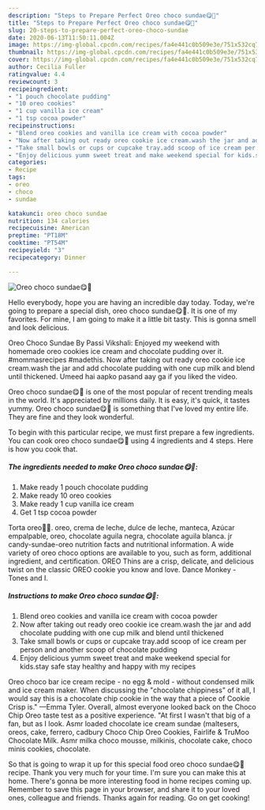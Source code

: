 ```yaml
---
description: "Steps to Prepare Perfect Oreo choco sundae😋🌹"
title: "Steps to Prepare Perfect Oreo choco sundae😋🌹"
slug: 20-steps-to-prepare-perfect-oreo-choco-sundae
date: 2020-06-13T11:50:11.004Z
image: https://img-global.cpcdn.com/recipes/fa4e441c0b509e3e/751x532cq70/oreo-choco-sundae😋🌹-recipe-main-photo.jpg
thumbnail: https://img-global.cpcdn.com/recipes/fa4e441c0b509e3e/751x532cq70/oreo-choco-sundae😋🌹-recipe-main-photo.jpg
cover: https://img-global.cpcdn.com/recipes/fa4e441c0b509e3e/751x532cq70/oreo-choco-sundae😋🌹-recipe-main-photo.jpg
author: Cecilia Fuller
ratingvalue: 4.4
reviewcount: 3
recipeingredient:
- "1 pouch chocolate pudding"
- "10 oreo cookies"
- "1 cup vanilla ice cream"
- "1 tsp cocoa powder"
recipeinstructions:
- "Blend oreo cookies and vanilla ice cream with cocoa powder"
- "Now after taking out ready oreo cookie ice cream.wash the jar and add chocolate pudding with one cup milk and blend until thickened"
- "Take small bowls or cups or cupcake tray.add scoop of ice cream per person and another scoop of chocolate pudding"
- "Enjoy delicious yumm sweet treat and make weekend special for kids.stay safe stay healthy and happy with my recipes"
categories:
- Recipe
tags:
- oreo
- choco
- sundae

katakunci: oreo choco sundae 
nutrition: 134 calories
recipecuisine: American
preptime: "PT18M"
cooktime: "PT54M"
recipeyield: "3"
recipecategory: Dinner

---
```



![Oreo choco sundae😋🌹](https://img-global.cpcdn.com/recipes/fa4e441c0b509e3e/751x532cq70/oreo-choco-sundae😋🌹-recipe-main-photo.jpg)

Hello everybody, hope you are having an incredible day today. Today, we're going to prepare a special dish, oreo choco sundae😋🌹. It is one of my favorites. For mine, I am going to make it a little bit tasty. This is gonna smell and look delicious.

Oreo Choco Sundae By Passi Vikshali: Enjoyed my weekend with homemade oreo cookies ice cream and chocolate pudding over it. #mommasrecipes #madethis. Now after taking out ready oreo cookie ice cream.wash the jar and add chocolate pudding with one cup milk and blend until thickened. Umeed hai aapko pasand aay ga if you liked the video.

Oreo choco sundae😋🌹 is one of the most popular of recent trending meals in the world. It's appreciated by millions daily. It is easy, it's quick, it tastes yummy. Oreo choco sundae😋🌹 is something that I've loved my entire life. They are fine and they look wonderful.


To begin with this particular recipe, we must first prepare a few ingredients. You can cook oreo choco sundae😋🌹 using 4 ingredients and 4 steps. Here is how you cook that.

<!--inarticleads1-->

##### The ingredients needed to make Oreo choco sundae😋🌹:

1. Make ready 1 pouch chocolate pudding
1. Make ready 10 oreo cookies
1. Make ready 1 cup vanilla ice cream
1. Get 1 tsp cocoa powder


Torta oreo🤭😋. oreo, crema de leche, dulce de leche, manteca, Azúcar empalpable, oreo, chocolate aguila negra, chocolate aguila blanca. jr candy-sundae-oreo nutrition facts and nutritional information. A wide variety of oreo choco options are available to you, such as form, additional ingredient, and certification. OREO Thins are a crisp, delicate, and delicious twist on the classic OREO cookie you know and love. Dance Monkey - Tones and I. 

<!--inarticleads2-->

##### Instructions to make Oreo choco sundae😋🌹:

1. Blend oreo cookies and vanilla ice cream with cocoa powder
1. Now after taking out ready oreo cookie ice cream.wash the jar and add chocolate pudding with one cup milk and blend until thickened
1. Take small bowls or cups or cupcake tray.add scoop of ice cream per person and another scoop of chocolate pudding
1. Enjoy delicious yumm sweet treat and make weekend special for kids.stay safe stay healthy and happy with my recipes


Oreo choco bar ice cream recipe - no egg &amp; mold - without condensed milk and ice cream maker. When discussing the &#34;chocolate chippiness&#34; of it all, I would say this is a chocolate chip cookie in the way that a piece of Cookie Crisp is.&#34; —Emma Tyler. Overall, almost everyone looked back on the Choco Chip Oreo taste test as a positive experience. &#34;At first I wasn&#39;t that big of a fan, but as I look. Asmr loaded chocolate ice cream sundae (maltesers, oreos, cake, ferrero, cadbury Choco Chip Oreo Cookies, Fairlife &amp; TruMoo Chocolate Milk. Asmr milka choco mousse, milkinis, chocolate cake, choco minis cookies, chocolate. 

So that is going to wrap it up for this special food oreo choco sundae😋🌹 recipe. Thank you very much for your time. I'm sure you can make this at home. There's gonna be more interesting food in home recipes coming up. Remember to save this page in your browser, and share it to your loved ones, colleague and friends. Thanks again for reading. Go on get cooking!
